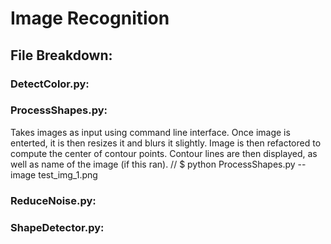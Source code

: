 # Image Recognition

## File Breakdown:

### DetectColor.py:

### ProcessShapes.py:
Takes images as input using command line interface.  Once image is enterted, it is then resizes it and blurs it slightly.  Image is then refactored to compute the center of contour points.  Contour lines are then displayed, as well as name of the image (if this ran). 
 // $ python ProcessShapes.py --image test_img_1.png

### ReduceNoise.py:

### ShapeDetector.py:
